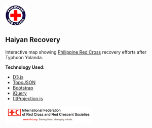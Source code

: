 ![PRC logo](https://raw.githubusercontent.com/PhilippineRedCross/yolanda_recovery/gh-pages/img/PRC-logo_whiteBorder_small.png)

## Haiyan Recovery


Interactive map showing [Philippine Red Cross](http://www.redcross.org.ph/) recovery efforts after Typhoon Yolanda.


**Technology Used:**
- [D3.js](http://d3js.org/)
- [TopoJSON](https://github.com/mbostock/topojson)
- [Bootstrap](http://getbootstrap.com/)
- [jQuery](http://jquery.com/)
- [fitProjection.js](https://gist.github.com/nrabinowitz/1756257)

![IFRC logo](https://raw.githubusercontent.com/PhilippineRedCross/yolanda_recovery/gh-pages/img/IFRC_cobranding_small.png)
